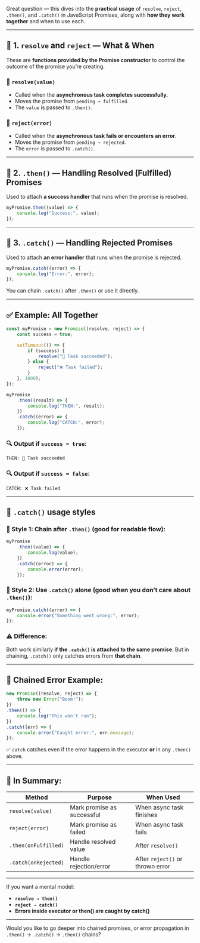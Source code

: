 Great question — this dives into the **practical usage** of `resolve`, `reject`, `.then()`, and `.catch()` in JavaScript Promises, along with **how they work together** and when to use each.

---

## 🔧 1. `resolve` and `reject` — What & When

These are **functions provided by the Promise constructor** to control the outcome of the promise you’re creating.

### 🔹 `resolve(value)`

* Called when the **asynchronous task completes successfully**.
* Moves the promise from `pending → fulfilled`.
* The `value` is passed to `.then()`.

### 🔹 `reject(error)`

* Called when the **asynchronous task fails or encounters an error**.
* Moves the promise from `pending → rejected`.
* The `error` is passed to `.catch()`.

---

## 🔧 2. `.then()` — Handling Resolved (Fulfilled) Promises

Used to attach **a success handler** that runs when the promise is resolved.

```js
myPromise.then((value) => {
    console.log("Success:", value);
});
```

---

## 🔧 3. `.catch()` — Handling Rejected Promises

Used to attach **an error handler** that runs when the promise is rejected.

```js
myPromise.catch((error) => {
    console.log("Error:", error);
});
```

You can chain `.catch()` after `.then()` or use it directly.

---

## ✅ Example: All Together

```js
const myPromise = new Promise((resolve, reject) => {
    const success = true;

    setTimeout(() => {
        if (success) {
            resolve("🎉 Task succeeded");
        } else {
            reject("❌ Task failed");
        }
    }, 1000);
});

myPromise
    .then((result) => {
        console.log("THEN:", result);
    })
    .catch((error) => {
        console.log("CATCH:", error);
    });
```

### 🔍 Output if `success = true`:

```
THEN: 🎉 Task succeeded
```

### 🔍 Output if `success = false`:

```
CATCH: ❌ Task failed
```

---

## 🔄 `.catch()` usage styles

### 🔸 Style 1: Chain after `.then()` (good for readable flow):

```js
myPromise
    .then((value) => {
        console.log(value);
    })
    .catch((error) => {
        console.error(error);
    });
```

### 🔸 Style 2: Use `.catch()` alone (good when you don’t care about `.then()`):

```js
myPromise.catch((error) => {
    console.error("Something went wrong:", error);
});
```

### ⚠️ Difference:

Both work similarly **if the `.catch()` is attached to the same promise**.
But in chaining, `.catch()` only catches errors from **that chain**.

---

## 🔁 Chained Error Example:

```js
new Promise((resolve, reject) => {
    throw new Error("Boom!");
})
.then(() => {
    console.log("This won't run");
})
.catch((err) => {
    console.error("Caught error:", err.message);
});
```

✅ `catch` catches even if the error happens in the executor **or** in any `.then()` above.

---

## 🧠 In Summary:

| Method               | Purpose                    | When Used                        |
| -------------------- | -------------------------- | -------------------------------- |
| `resolve(value)`     | Mark promise as successful | When async task finishes         |
| `reject(error)`      | Mark promise as failed     | When async task fails            |
| `.then(onFulfilled)` | Handle resolved value      | After `resolve()`                |
| `.catch(onRejected)` | Handle rejection/error     | After `reject()` or thrown error |

---

If you want a mental model:

* **`resolve → then()`**
* **`reject → catch()`**
* **Errors inside executor or then() are caught by catch()**

---

Would you like to go deeper into chained promises, or error propagation in `.then()` → `.catch()` → `.then()` chains?
